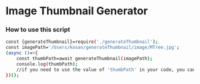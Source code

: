 # Image Thumbnail Generator

### How to use this script

```bash
const {generateThumbnail}=require('./generateThumbnail');
const imagePath='/Users/kosan/generateThumbnail/image/MTree.jpg';
(async ()=>{
    const thumbPath=await generateThumbnail(imagePath);
    console.log(thumbPath);
    //if you need to use the value of 'thumbPath' in your code, you can put the code here.
})();
```
